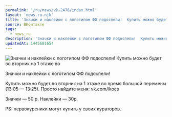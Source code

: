 ```yaml
---
permalink: '/ru/news/vk-2476/index.html'
layout: 'news.ru.njk'
title: 'Значки и наклейки с логотипом ФФ подоспели!  Купить можно будет во вторник на 1 этаже во время'
source: ВКонтакте
tags:
  - news_ru
description: 'Значки и наклейки с логотипом ФФ подоспели!  Купить можно будет во вторник на 1 этаже во'
updatedAt: 1445681654
---
```

![Значки и наклейки с логотипом ФФ подоспели!  Купить можно будет во вторник на 1 этаже во](https://sun9-65.userapi.com/impf/c628724/v628724484/204a6/qsz-Im8M868.jpg?size=1280x720&quality=96&sign=95bcffafe5c692bb51862856b71777c1&c_uniq_tag=vfAxvlGPSxzBMMqtLuDzY3vl_yT8zCO3XyQZIf-qbGw&type=album)

Значки и наклейки с логотипом ФФ подоспели!

Купить можно будет во вторник на 1 этаже во время большой перемены (13:05 — 13:25). Просто найдите меня: vk.com/ikocs

Значки — 50 р.
Наклейки — 30р.

PS: первокурсники могут купить у своих кураторов.
